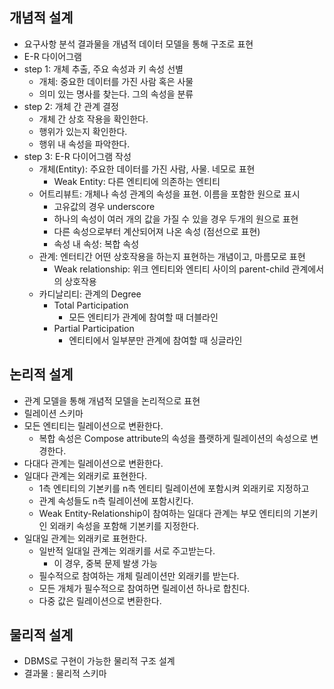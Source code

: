 ## 개념적 설계
- 요구사항 분석 결과물을 개념적 데이터 모델을 통해 구조로 표현 
- E-R 다이어그램
- step 1: 개체 추출, 주요 속성과 키 속성 선별
  - 개체: 중요한 데이터를 가진 사람 혹은 사물
  - 의미 있는 명사를 찾는다. 그의 속성을 분류
- step 2: 개체 간 관계 결정
  - 개체 간 상호 작용을 확인한다.
  - 행위가 있는지 확인한다.
  - 행위 내 속성을 파악한다.
- step 3: E-R 다이어그램 작성
  - 개체(Entity): 주요한 데이터를 가진 사람, 사물. 네모로 표현 
    - Weak Entity: 다른 엔티티에 의존하는 엔티티
  - 어트리뷰트: 개체나 속성 관계의 속성을 표현. 이름을 포함한 원으로 표시
    - 고유값의 경우 underscore
    - 하나의 속성이 여러 개의 값을 가질 수 있을 경우 두개의 원으로 표현
    - 다른 속성으로부터 계산되어져 나온 속성 (점선으로 표현)
    - 속성 내 속성: 복합 속성
  - 관계: 엔터티간 어떤 상호작용을 하는지 표현하는 개념이고, 마름모로 표현
    - Weak relationship: 위크 엔티티와 엔티티 사이의 parent-child 관계에서의 상호작용
  - 카디날리티: 관계의 Degree
    - Total Participation
      - 모든 엔티티가 관계에 참여할 때 더블라인
    - Partial Participation
      - 엔티티에서 일부분만 관계에 참여할 때 싱글라인

## 논리적 설계
- 관계 모델을 통해 개념적 모델을 논리적으로 표현
- 릴레이션 스키마
- 모든 엔티티는 릴레이션으로 변환한다. 
  - 복합 속성은 Compose attribute의 속성을 플랫하게 릴레이션의 속성으로 변경한다.
- 다대다 관계는 릴레이션으로 변환한다.
- 일대다 관계는 외래키로 표현한다.
  - 1측 엔티티의 기본키를 n측 엔티티 릴레이션에 포함시켜 외래키로 지정하고
  - 관계 속성들도 n측 릴레이션에 포함시킨다.
  - Weak Entity-Relationship이 참여하는 일대다 관계는 부모 엔티티의 기본키인 외래키 속성을 포함해 기본키를 지정한다.
- 일대일 관계는 외래키로 표현한다. 
  - 일반적 일대일 관계는 외래키를 서로 주고받는다.
    - 이 경우, 중복 문제 발생 가능
  - 필수적으로 참여하는 개체 릴레이션만 외래키를 받는다.
  - 모든 개체가 필수적으로 참여하면 릴레이션 하나로 합친다.
  - 다중 값은 릴레이션으로 변환한다.

## 물리적 설계
- DBMS로 구현이 가능한 물리적 구조 설계
- 결과물 : 물리적 스키마

